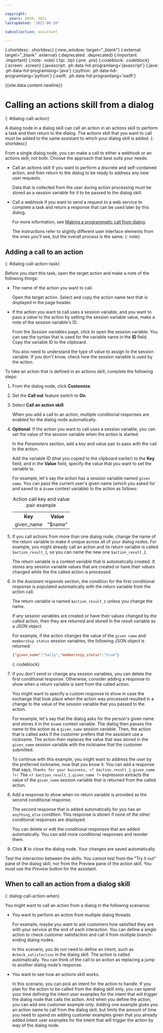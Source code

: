 ```yaml
---

copyright:
  years: 2020, 2021
lastupdated: "2021-06-16"

subcollection: assistant

---
```


{:shortdesc: .shortdesc}
{:new_window: target="_blank"}
{:external: target="_blank" .external}
{:deprecated: .deprecated}
{:important: .important}
{:note: .note}
{:tip: .tip}
{:pre: .pre}
{:codeblock: .codeblock}
{:screen: .screen}
{:javascript: .ph data-hd-programlang='javascript'}
{:java: .ph data-hd-programlang='java'}
{:python: .ph data-hd-programlang='python'}
{:swift: .ph data-hd-programlang='swift'}

{{site.data.content.newlink}}

# Calling an actions skill from a dialog
{: #dialog-call-action}

A dialog node in a dialog skill can call an action in an actions skill to perform a task and then return to the dialog. The actions skill that you want to call must be added to the same assistant to which your dialog skill is added.
{: shortdesc}

From a single dialog node, you can make a call to either a webhook or an actions skill, not both. Choose the approach that best suits your needs:

- Call an actions skill if you want to perform a discrete and self-contained action, and then return to the dialog to be ready to address any new user requests. 

  Data that is collected from the user during action processing must be stored as a session variable for it to be passed to the dialog skill.

- Call a webhook if you want to send a request to a web service to complete a task and return a response that can be used later by this dialog. 

  For more information, see [Making a programmatic call from dialog](/docs/assistant?topic=assistant-dialog-webhooks). 
  
  The instructions refer to slightly different user interface elements from the ones you'll see, but the overall process is the same.
  {: note}

## Adding a call to an action
{: #dialog-call-action-task}

Before you start this task, open the target action and make a note of the following things:

- The name of the action you want to call. 

  Open the target action. Select and copy the action name text that is displayed in the page header.
- If the action you want to call uses a session variable, and you want to pass a value to the action by setting the session variable value, make a note of the session variable's ID.

  From the *Session variables* page, click to open the session variable. You can see the syntax that is used for the variable name in the **ID** field. Copy the variable ID to the clipboard. 
  
  You also need to understand the type of value to assign to the session variable. If you don't know, check how the session variable is used by the action.

To take an action that is defined in an actions skill, complete the following steps:

1.  From the dialog node, click **Customize**.
1.  Set the **Call out** feature switch to **On**.
1.  Select **Call an action skill**.

    When you add a call to an action, multiple conditional responses are enabled for the dialog node automatically.
1.  **Optional**: If the action you want to call uses a session variable, you can set the value of the session variable when the action is started.

    In the *Parameters* section, add a key and value pair to pass with the call to the action.

    Add the variable ID (that you copied to the clipboard earlier) to the **Key** field, and in the **Value** field, specify the value that you want to set the variable to.
    
    For example, let's say the action has a session variable named `given name`. You can pass the current user's given name (which you asked for and saved to a `$name` context variable) to the action as follows:

    <table>
      <caption>Action call key and value pair example</caption>
      <tr>
        <th>Key</th>
        <th>Value</th>
      </tr>
      <tr>
        <td>given_name</td>
        <td>"$name"</td>
      </tr>
    </table>

1.  If you call actions from more than one dialog node, change the name of the return variable to make it unique across all of your dialog nodes. For example, you might already call an action and its return variable is called `$action_result_1`, so you can name the new one `$action_result_2`.

    The return variable is a context variable that is automatically created. It stores any session variable values that are created or have their values changed while the the called action is processed.

1.  In the *Assistant responds* section, the condition for the first conditional response is populated automatically with the return variable from the action call.

    The return variable is named `$action_result_1` unless you change the name. 
    
    If any session variables are created or have their values changed by the called action, then they are returned and stored in the result variable as a JSON object. 

    For example, if the action changes the value of the `given name` and `membership status` session variables, the following JSON object is returned:

    ```json
    {"given_name":"Sally","membership_status":"true"}
    ```
    {: codeblock}

1.  If you don't send or change any session variables, you can delete the first conditional response. Otherwise, consider adding a response to show when a return variable is sent from the called action.

    You might want to specify a custom response to show in case the exchange that took place when the action was processed resulted in a change to the value of the session variable that you passed to the action.
    
    For example, let's say that the dialog asks for the person's given name and stores it in the `$name` context variable. The dialog then passes the name to the action as a `given_name` session variable. Then, the action that is called asks if the customer prefers that the assistant use a nickname. The action then replaces the value that was stored in the `given_name` session variable with the nickname that the customer submitted.

    To continue with this example, you might want to address the user by the preferred nickname, now that you know it. You can add a response that says, `Thanks for your business, <? $action_result_1.given_name ?>!` The `<? $action_result_1.given_name ?>` expression extracts the value of the `given_name` session variable that is returned from the called action.
1.  Add a response to show when no return variable is provided as the second conditional response.

    The second response that is added automatically for you has an `anything_else` condition. This response is shown if none of the other conditional responses are displayed. 

    You can delete or edit the conditional responses that are added automatically. You can add more conditional responses and reorder them.

1.  Click **X** to close the dialog node. Your changes are saved automatically.

Test the interaction between the skills. You cannot test from the "Try it out" pane of the dialog skill, nor from the Preview pane of the action skill. You must use the *Preview* button for the assistant.

## When to call an action from a dialog skill
{: dialog-call-action-when}

You might want to call an action from a dialog in the following scenarios:

- You want to perform an action from multiple dialog threads. 

  For example, maybe you want to ask customers how satisfied they are with your service at the end of each interaction. You can define a single action to check customer satisfaction and call it from multiple branch-ending dialog nodes.

  In this scenario, you do *not* need to define an intent, such as `#check_satisfaction` in the dialog skill. The action is called automatically. You can think of the call to an action as replacing a jump to another dialog node's response.

- You want to see how an actions skill works. 

  In this scenario, you can pick an intent for the action to handle. If you plan for the action to be called from the dialog skill only, you can spend your time defining the intent user examples for the intent that will trigger the dialog node that calls the action. And when you define the action, you can add one customer example only. Adding one example gives you an action name to call from the dialog skill, but limits the amount of time you need to spend on adding customer examples given that you already added intent user examples for the intent that will trigger the action by way of the dialog node.
